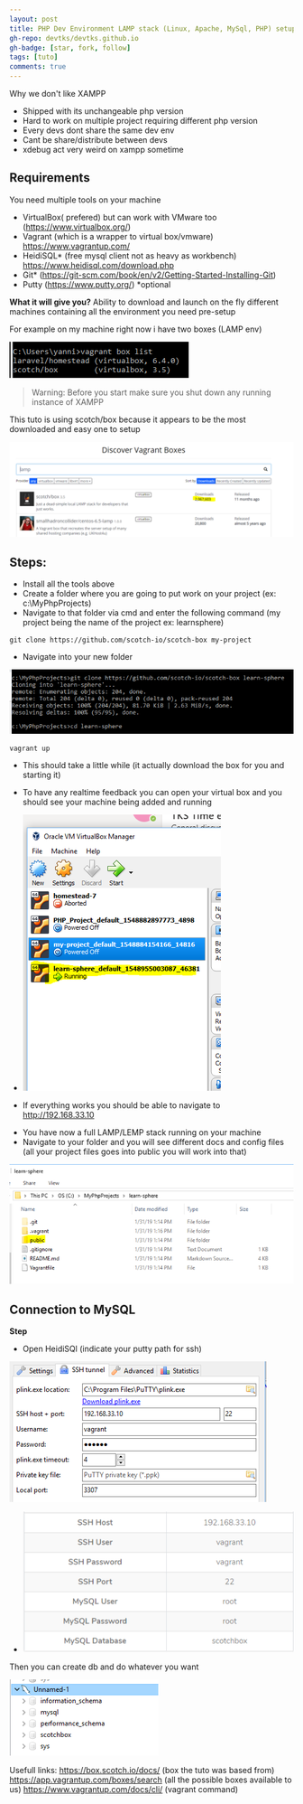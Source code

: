 ```yaml
---
layout: post
title: PHP Dev Environment LAMP stack (Linux, Apache, MySql, PHP) setup tuto
gh-repo: devtks/devtks.github.io
gh-badge: [star, fork, follow]
tags: [tuto]
comments: true
---
```


Why we don't like XAMPP

- Shipped with its unchangeable php version
- Hard to work on multiple project requiring different php version
- Every devs dont share the same dev env
- Cant be share/distribute between devs
- xdebug act very weird on xampp sometime

## Requirements

You need multiple tools on your machine

- VirtualBox( prefered) but can work with VMware too (https://www.virtualbox.org/)
- Vagrant (which is a wrapper to virtual box/vmware) https://www.vagrantup.com/
- HeidiSQL\* (free mysql client not as heavy as workbench) https://www.heidisql.com/download.php
- Git\* (https://git-scm.com/book/en/v2/Getting-Started-Installing-Git)
- Putty (https://www.putty.org/)
  \*optional

**What it will give you?**
Ability to download and launch on the fly different machines containing all the environment you need pre-setup

For example on my machine right now i have two boxes (LAMP env)

![img](/img/tuto-lamp/my-machines.png)

> Warning: Before you start make sure you shut down any running instance of XAMPP

This tuto is using scotch/box because it appears to be the most downloaded and easy one to setup

![img](/img/tuto-lamp/scotch-box.png)

## Steps:

- Install all the tools above
- Create a folder where you are going to put work on your project (ex: c:\MyPhpProjects)
- Navigate to that folder via cmd and enter the following command (my project being the name of the project ex: learnsphere)

```
git clone https://github.com/scotch-io/scotch-box my-project
```

- Navigate into your new folder

![img](/img/tuto-lamp/cd-into-folder.png)

```
vagrant up
```

- This should take a little while (it actually download the box for you and starting it)

- To have any realtime feedback you can open your virtual box and you should see your machine being added and running

- ![real-time](/img/tuto-lamp/real-time.png)

* If everything works you should be able to navigate to http://192.168.33.10

- You have now a full LAMP/LEMP stack running on your machine
- Navigate to your folder and you will see different docs and config files (all your project files goes into public you will work into that)

![code-location](/img/tuto-lamp/code-location.png)

## Connection to MySQL

**Step**

- Open HeidiSQl (indicate your putty path for ssh)

![heidiSql](/img/tuto-lamp/heidiSql.png)

- ![db-info](../img/tuto-lamp/db-info.png)

Then you can create db and do whatever you want

![dbs-list](../img/tuto-lamp/dbs-list.png)

Usefull links:
https://box.scotch.io/docs/ (box the tuto was based from)
https://app.vagrantup.com/boxes/search (all the possible boxes available to us)
https://www.vagrantup.com/docs/cli/ (vagrant command)
